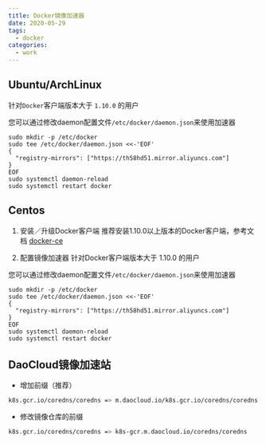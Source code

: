 ```yaml
---
title: Docker镜像加速器
date: 2020-05-29
tags: 
  - docker
categories:
  - work
---
```


## Ubuntu/ArchLinux

针对`Docker`客户端版本大于 `1.10.0` 的用户

您可以通过修改daemon配置文件`/etc/docker/daemon.json`来使用加速器

```shell
sudo mkdir -p /etc/docker
sudo tee /etc/docker/daemon.json <<-'EOF'
{
  "registry-mirrors": ["https://th58hd51.mirror.aliyuncs.com"]
}
EOF
sudo systemctl daemon-reload
sudo systemctl restart docker
```

## Centos

1. 安装／升级Docker客户端
推荐安装1.10.0以上版本的Docker客户端，参考文档 [docker-ce](https://yq.aliyun.com/articles/110806?spm=5176.8351553.0.0.6d941991pEz9Yi)

2. 配置镜像加速器
针对Docker客户端版本大于 1.10.0 的用户

您可以通过修改daemon配置文件`/etc/docker/daemon.json`来使用加速器

```shell
sudo mkdir -p /etc/docker
sudo tee /etc/docker/daemon.json <<-'EOF'
{
  "registry-mirrors": ["https://th58hd51.mirror.aliyuncs.com"]
}
EOF
sudo systemctl daemon-reload
sudo systemctl restart docker
```

## DaoCloud镜像加速站

- 增加前缀（推荐）

```bash
k8s.gcr.io/coredns/coredns => m.daocloud.io/k8s.gcr.io/coredns/coredns
```

- 修改镜像仓库的前缀

```bash
k8s.gcr.io/coredns/coredns => k8s-gcr.m.daocloud.io/coredns/coredns
```